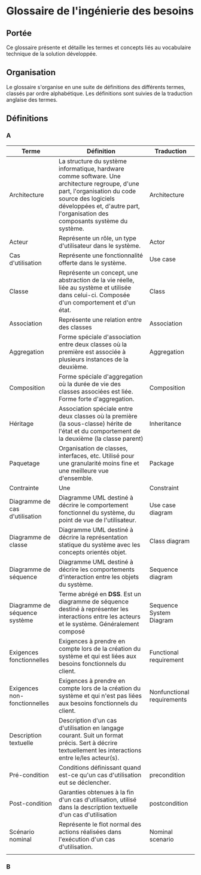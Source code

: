 # Glossaire de l'ingénierie des besoins

## Portée
Ce glossaire présente et détaille les termes et concepts liés au vocabulaire technique de la solution développée.

## Organisation
Le glossaire s'organise en une suite de définitions des différents termes, classés par ordre alphabétique. Les définitions sont suivies de la traduction anglaise des termes.


## Définitions

### A
|  Terme| Définition | Traduction |
|--|--|--|
|  Architecture| La structure du système informatique, hardware comme software. Une architecture regroupe, d'une part, l'organisation du code source des logiciels développées et, d'autre part, l'organisation des composants système du système. | Architecture|
|Acteur|Représente un rôle, un type d'utilisateur dans le système.|Actor|
|Cas d'utilisation|Représente une fonctionnalité offerte dans le système.|Use case|
| Classe | Représente un concept, une abstraction de la vie réelle, liée au système et utilisée dans celui-ci. Composée d'un comportement et d'un état.  |Class |
|Association|Représente une relation entre des classes|Association|
|Aggregation|Forme spéciale d'association entre deux classes où la première est associée à plusieurs instances de la deuxième.|Aggregation|
|Composition|Forme spéciale d'aggregation où la durée de vie des classes associées est liée. Forme forte d'aggregation.|Composition|
|Héritage|Association spéciale entre deux classes où la première (la sous-classe) hérite de l'état et du comportement de la deuxième (la classe parent)|Inheritance|
|Paquetage|Organisation de classes, interfaces, etc. Utilisé pour une granularité moins fine et une meilleure vue d'ensemble.|Package|
| Contrainte | Une  | Constraint |
|Diagramme de cas d'utilisation|Diagramme UML destiné à décrire le comportement fonctionnel du système, du point de vue de l'utilisateur.|Use case diagram|
|Diagramme de classe|Diagramme UML destiné à décrire la représentation statique du système avec les concepts orientés objet.|Class diagram|
|Diagramme de séquence|Diagramme UML destiné à décrire les comportements d'interaction entre les objets du système.|Sequence diagram|
| Diagramme de séquence système | Terme abrégé en **DSS**. Est un diagramme de séquence destiné à représenter les interactions entre les acteurs et le système. Généralement composé   | Sequence System Diagram |
|Exigences fonctionnelles|Exigences à prendre en compte lors de la création du système et qui est liées aux besoins fonctionnels du client.|Functional requirement|
Exigences non-fonctionnelles|Exigences à prendre en compte lors de la création du système et qui n'est pas liées aux besoins fonctionnels du client.|Nonfunctional requirements|
|Description textuelle|Description d'un cas d'utilisation en langage courant. Suit un format précis. Sert à décrire textuellement les interactions entre le/les acteur(s).||
|Pré-condition|Conditions définissant quand est-ce qu'un cas d'utilisation eut se déclencher.|precondition|
|Post-condition|Garanties obtenues à la fin d'un cas d'utilisation, utilisé dans la description textuelle d'un cas d'utilisation|postcondition|
|Scénario nominal|Représente le flot normal des actions réalisées dans l'exécution d'un cas d'utilisation.|Nominal scenario|
||||

### B
